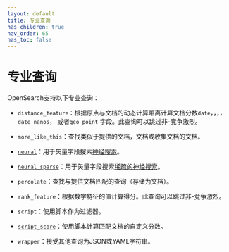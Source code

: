 ```yaml
---
layout: default
title: 专业查询
has_children: true
nav_order: 65
has_toc: false
---
```


# 专业查询

OpenSearch支持以下专业查询：

- `distance_feature`：根据原点与文档的动态计算距离计算文档分数`date`，，，，`date_nanos`， 或者`geo_point` 字段。此查询可以跳过非-竞争激烈。

- `more_like_this`：查找类似于提供的文档，文档或收集文档的文档。

- [`neural`]({{site.url}}{{site.baseurl}}/query-dsl/specialized/neural/)：用于矢量字段搜索[神经搜索]({{site.url}}{{site.baseurl}}/search-plugins/neural-search/)。

- [`neural_sparse`]({{site.url}}{{site.baseurl}}/query-dsl/specialized/neural-sparse/)：用于矢量字段搜索[稀疏的神经搜索]({{site.url}}{{site.baseurl}}/search-plugins/neural-sparse-search/)。

- `percolate`：查找与提供文档匹配的查询（存储为文档）。

- `rank_feature`：根据数字特征的值计算得分。此查询可以跳过非-竞争激烈。

- `script`：使用脚本作为过滤器。

- [`script_score`]({{site.url}}{{site.baseurl}}/query-dsl/specialized/script-score/)：使用脚本计算匹配文档的自定义分数。

- `wrapper`：接受其他查询为JSON或YAML字符串。

